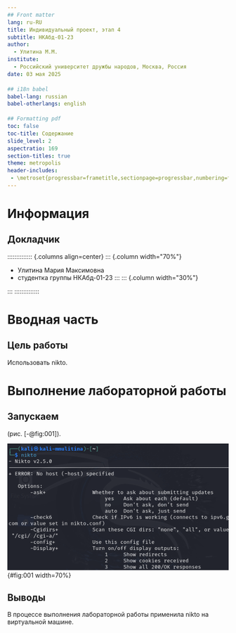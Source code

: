 ```yaml
---
## Front matter
lang: ru-RU
title: Индивидуальный проект, этап 4
subtitle: НКАбд-01-23
author:
  - Улитина М.М.
institute:
  - Российский университет дружбы народов, Москва, Россия
date: 03 мая 2025

## i18n babel
babel-lang: russian
babel-otherlangs: english

## Formatting pdf
toc: false
toc-title: Содержание
slide_level: 2
aspectratio: 169
section-titles: true
theme: metropolis
header-includes:
 - \metroset{progressbar=frametitle,sectionpage=progressbar,numbering=fraction}
---
```


# Информация

## Докладчик

:::::::::::::: {.columns align=center}
::: {.column width="70%"}

  * Улитина Мария Максимовна
  * студентка группы НКАбд-01-23
:::
::: {.column width="30%"}


:::
::::::::::::::

# Вводная часть

## Цель работы

Использовать nikto.

# Выполнение лабораторной работы


## Запускаем 

(рис. [-@fig:001]).

![nikto](image/1.PNG){#fig:001 width=70%}


## Выводы
 
В процессе выполнения лабораторной работы применила nikto на виртуальной машине.


